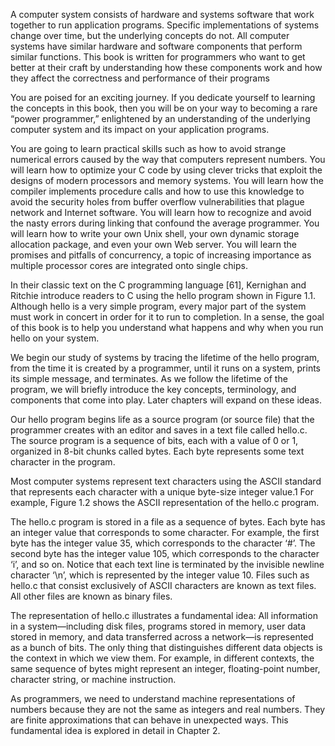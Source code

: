 A computer system consists of hardware and systems software that work together
to run application programs. Specific implementations of systems
change over time, but the underlying concepts do not. All computer systems have
similar hardware and software components that perform similar functions. This
book is written for programmers who want to get better at their craft by understanding 
how these components work and how they affect the correctness and
performance of their programs

You are poised for an exciting journey. If you dedicate yourself to learning the
concepts in this book, then you will be on your way to becoming a rare “power programmer,” enlightened by an understanding of the underlying computer system
and its impact on your application programs.

You are going to learn practical skills such as how to avoid strange numerical
errors caused by the way that computers represent numbers. You will learn how
to optimize your C code by using clever tricks that exploit the designs of modern
processors and memory systems. You will learn how the compiler implements
procedure calls and how to use this knowledge to avoid the security holes from
buffer overflow vulnerabilities that plague network and Internet software. You will
learn how to recognize and avoid the nasty errors during linking that confound
the average programmer. You will learn how to write your own Unix shell, your
own dynamic storage allocation package, and even your own Web server. You will
learn the promises and pitfalls of concurrency, a topic of increasing importance as
multiple processor cores are integrated onto single chips.

In their classic text on the C programming language [61], Kernighan and
Ritchie introduce readers to C using the hello program shown in Figure 1.1.
Although hello is a very simple program, every major part of the system must
work in concert in order for it to run to completion. In a sense, the goal of this
book is to help you understand what happens and why when you run hello on
your system.


We begin our study of systems by tracing the lifetime of the hello program,
from the time it is created by a programmer, until it runs on a system, prints its
simple message, and terminates. As we follow the lifetime of the program, we will
briefly introduce the key concepts, terminology, and components that come into
play. Later chapters will expand on these ideas.


Our hello program begins life as a source program (or source file) that the
programmer creates with an editor and saves in a text file called hello.c. The
source program is a sequence of bits, each with a value of 0 or 1, organized in 8-bit
chunks called bytes. Each byte represents some text character in the program.


Most computer systems represent text characters using the ASCII standard
that represents each character with a unique byte-size integer value.1 For example,
Figure 1.2 shows the ASCII representation of the hello.c program.


The hello.c program is stored in a file as a sequence of bytes. Each byte has
an integer value that corresponds to some character. For example, the first byte
has the integer value 35, which corresponds to the character ‘#’. The second byte
has the integer value 105, which corresponds to the character ‘i’, and so on. Notice
that each text line is terminated by the invisible newline character ‘\n’, which is
represented by the integer value 10. Files such as hello.c that consist exclusively
of ASCII characters are known as text files. All other files are known as binary
files.


The representation of hello.c illustrates a fundamental idea: All information
in a system—including disk files, programs stored in memory, user data stored in
memory, and data transferred across a network—is represented as a bunch of bits.
The only thing that distinguishes different data objects is the context in which
we view them. For example, in different contexts, the same sequence of bytes
might represent an integer, floating-point number, character string, or machine
instruction.

As programmers, we need to understand machine representations of numbers
because they are not the same as integers and real numbers. They are finite
approximations that can behave in unexpected ways. This fundamental idea is
explored in detail in Chapter 2.